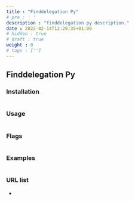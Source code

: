 ```yaml
---
title : "Finddelegation Py"
# pre : ' '
description : "finddelegation py description."
date : 2022-02-14T12:20:35+01:00
# hidden : true
# draft : true
weight : 0
# tags : ['']
---
```


## Finddelegation Py

### Installation

```plain

```

### Usage

```plain

```

### Flags

```plain

```

### Examples

```plain

```

### URL list

* []()
